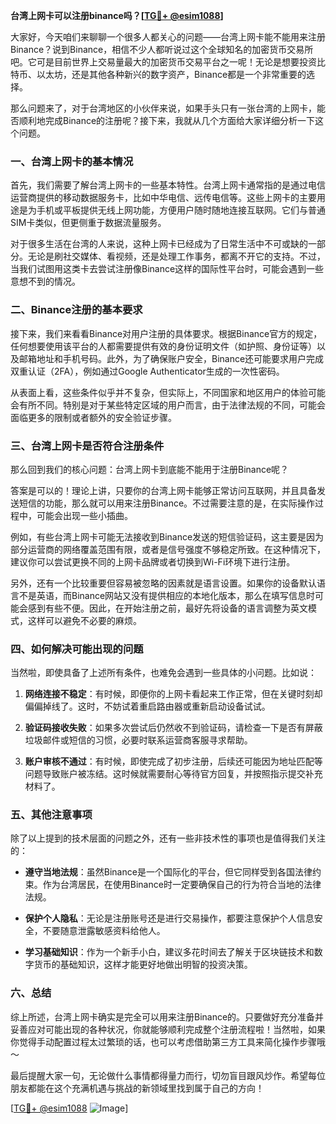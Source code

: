 **台湾上网卡可以注册binance吗？[[TG💪+ @esim1088](https://t.me/s/esim1088)]**

大家好，今天咱们来聊聊一个很多人都关心的问题——台湾上网卡能不能用来注册Binance？说到Binance，相信不少人都听说过这个全球知名的加密货币交易所吧。它可是目前世界上交易量最大的加密货币交易平台之一呢！无论是想要投资比特币、以太坊，还是其他各种新兴的数字资产，Binance都是一个非常重要的选择。

那么问题来了，对于台湾地区的小伙伴来说，如果手头只有一张台湾的上网卡，能否顺利地完成Binance的注册呢？接下来，我就从几个方面给大家详细分析一下这个问题。

### **一、台湾上网卡的基本情况**

首先，我们需要了解台湾上网卡的一些基本特性。台湾上网卡通常指的是通过电信运营商提供的移动数据服务卡，比如中华电信、远传电信等。这些上网卡的主要用途是为手机或平板提供无线上网功能，方便用户随时随地连接互联网。它们与普通SIM卡类似，但更侧重于数据流量服务。

对于很多生活在台湾的人来说，这种上网卡已经成为了日常生活中不可或缺的一部分。无论是刷社交媒体、看视频，还是处理工作事务，都离不开它的支持。不过，当我们试图用这类卡去尝试注册像Binance这样的国际性平台时，可能会遇到一些意想不到的情况。

### **二、Binance注册的基本要求**

接下来，我们来看看Binance对用户注册的具体要求。根据Binance官方的规定，任何想要使用该平台的人都需要提供有效的身份证明文件（如护照、身份证等）以及邮箱地址和手机号码。此外，为了确保账户安全，Binance还可能要求用户完成双重认证（2FA），例如通过Google Authenticator生成的一次性密码。

从表面上看，这些条件似乎并不复杂，但实际上，不同国家和地区用户的体验可能会有所不同。特别是对于某些特定区域的用户而言，由于法律法规的不同，可能会面临更多的限制或者额外的安全验证步骤。

### **三、台湾上网卡是否符合注册条件**

那么回到我们的核心问题：台湾上网卡到底能不能用于注册Binance呢？

答案是可以的！理论上讲，只要你的台湾上网卡能够正常访问互联网，并且具备发送短信的功能，那么就可以用来注册Binance。不过需要注意的是，在实际操作过程中，可能会出现一些小插曲。

例如，有些台湾上网卡可能无法接收到Binance发送的短信验证码，这主要是因为部分运营商的网络覆盖范围有限，或者是信号强度不够稳定所致。在这种情况下，建议你可以尝试更换不同的上网卡品牌或者切换到Wi-Fi环境下进行注册。

另外，还有一个比较重要但容易被忽略的因素就是语言设置。如果你的设备默认语言不是英语，而Binance网站又没有提供相应的本地化版本，那么在填写信息时可能会感到有些不便。因此，在开始注册之前，最好先将设备的语言调整为英文模式，这样可以避免不必要的麻烦。

### **四、如何解决可能出现的问题**

当然啦，即使具备了上述所有条件，也难免会遇到一些具体的小问题。比如说：

1. **网络连接不稳定**：有时候，即便你的上网卡看起来工作正常，但在关键时刻却偏偏掉线了。这时，不妨试着重启路由器或重新启动设备试试。
   
2. **验证码接收失败**：如果多次尝试后仍然收不到验证码，请检查一下是否有屏蔽垃圾邮件或短信的习惯，必要时联系运营商客服寻求帮助。

3. **账户审核不通过**：有时候，即使完成了初步注册，后续还可能因为地址匹配等问题导致账户被冻结。这时候就需要耐心等待官方回复，并按照指示提交补充材料了。

### **五、其他注意事项**

除了以上提到的技术层面的问题之外，还有一些非技术性的事项也是值得我们关注的：

- **遵守当地法规**：虽然Binance是一个国际化的平台，但它同样受到各国法律约束。作为台湾居民，在使用Binance时一定要确保自己的行为符合当地的法律法规。
  
- **保护个人隐私**：无论是注册账号还是进行交易操作，都要注意保护个人信息安全，不要随意泄露敏感资料给他人。

- **学习基础知识**：作为一个新手小白，建议多花时间去了解关于区块链技术和数字货币的基础知识，这样才能更好地做出明智的投资决策。

### **六、总结**

综上所述，台湾上网卡确实是完全可以用来注册Binance的。只要做好充分准备并妥善应对可能出现的各种状况，你就能够顺利完成整个注册流程啦！当然啦，如果你觉得手动配置过程太过繁琐的话，也可以考虑借助第三方工具来简化操作步骤哦～

最后提醒大家一句，无论做什么事情都得量力而行，切勿盲目跟风炒作。希望每位朋友都能在这个充满机遇与挑战的新领域里找到属于自己的方向！

[[TG💪+ @esim1088](https://t.me/s/esim1088) ![Image](https://i.postimg.cc/4NQfJmqS/Snipaste-2025-05-13-00-14-12.png)]